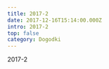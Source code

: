 ```yaml
---
title: 2017-2
date: 2017-12-16T15:14:00.000Z
intro: 2017-2
top: false
category: Dogodki
---
```

2017-2
